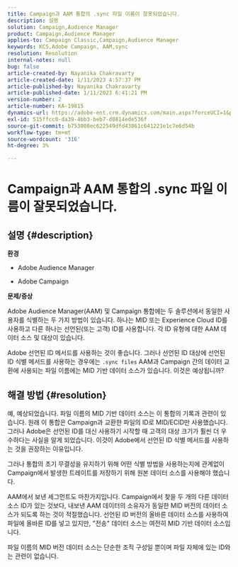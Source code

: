 ```yaml
---
title: Campaign과 AAM 통합의 .sync 파일 이름이 잘못되었습니다.
description: 설명
solution: Campaign,Audience Manager
product: Campaign,Audience Manager
applies-to: Campaign Classic,Campaign,Audience Manager
keywords: KCS,Adobe Campaign, AAM,sync
resolution: Resolution
internal-notes: null
bug: false
article-created-by: Nayanika Chakravarty
article-created-date: 1/11/2023 4:57:37 PM
article-published-by: Nayanika Chakravarty
article-published-date: 1/11/2023 6:41:21 PM
version-number: 2
article-number: KA-19815
dynamics-url: https://adobe-ent.crm.dynamics.com/main.aspx?forceUCI=1&pagetype=entityrecord&etn=knowledgearticle&id=473a7a0b-d191-ed11-aad1-6045bd006e5a
exl-id: 515ffcc0-da39-4bb3-beb7-d0814ede536f
source-git-commit: b753008ec622549dfd43861c641221e1c7e6d54b
workflow-type: tm+mt
source-wordcount: '316'
ht-degree: 3%

---
```


# Campaign과 AAM 통합의 .sync 파일 이름이 잘못되었습니다.

## 설명 {#description}


<b>환경</b>

- Adobe Audience Manager

- Adobe Campaign

<b>문제/증상</b>

Adobe Audience Manager(AAM) 및 Campaign 통합에는 두 솔루션에서 동일한 사용자를 식별하는 두 가지 방법이 있습니다. 하나는 MID 또는 Experience Cloud ID를 사용하고 다른 하나는 선언된(또는 고객) ID를 사용합니다. 각 ID 유형에 대한 AAM 데이터 소스 및 대상이 있습니다.

Adobe 선언된 ID 메서드를 사용하는 것이 좋습니다. 그러나 선언된 ID 대상에 선언된 ID 식별 메서드를 사용하는 경우에는 `.sync files` AAM과 Campaign 간의 데이터 교환에 사용되는 파일 이름에는 MID 기반 데이터 소스가 있습니다. 이것은 예상됩니까?


## 해결 방법 {#resolution}


예, 예상되었습니다. 파일 이름의 MID 기반 데이터 소스는 이 통합의 기록과 관련이 있습니다. 원래 이 통합은 Campaign과 교환한 파일의 ID로 MID/ECID만 사용했습니다. 그러나 Adobe은 선언된 ID를 대신 사용하기 시작할 때 고객의 대상 크기가 훨씬 더 우수하다는 사실을 알게 되었습니다. 이것이 Adobe에서 선언된 ID 식별 메서드를 사용하는 것을 권장하는 이유입니다.

그러나 통합의 초기 무결성을 유지하기 위해 어떤 식별 방법을 사용하는지에 관계없이 Campaign에서 발생한 트레이트를 저장하기 위해 원본 데이터 소스를 사용해야 했습니다.

AAM에서 보낸 세그먼트도 마찬가지입니다. Campaign에서 찾을 두 개의 다른 데이터 소스 ID가 있는 것보다, 내보낸 AAM 데이터의 소유자가 동일한 MID 버전의 데이터 소스가 되도록 하는 것이 적절했습니다. 선언된 ID 버전의 올바른 데이터 소스를 사용하여 파일에 올바른 ID를 넣고 있지만, &quot;전송&quot; 데이터 소스는 여전히 MID 기반 데이터 소스입니다.

파일 이름의 MID 버전 데이터 소스는 단순한 조직 구성일 뿐이며 파일 자체에 있는 ID와는 관련이 없습니다.
